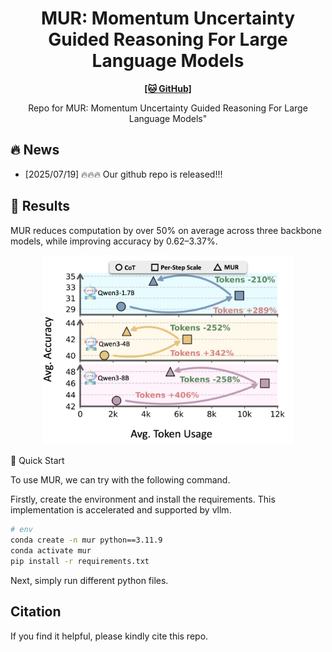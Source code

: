 <h1 align="center">
MUR: Momentum Uncertainty Guided Reasoning For Large
Language Models
</h1>

<p align="center">
  <!-- <a href="https://github.com/yayayacc/MUR/"><b>[🌐 PyPi Package]</b></a> • -->
  <!-- <a href="https://arxiv.org/abs/2503.13288"><b>[📜 Paper]</b></a> • -->
  <a href="https://github.com/yayayacc/MUR/"><b>[🐱 GitHub]</b></a>
  
</p>

<p align="center"> Repo for MUR: Momentum Uncertainty Guided Reasoning For Large Language Models</a>"</p>
<!-- "<a href="https://arxiv.org/abs/2503.13288" target="_blank"> -->

## 🔥 News

- [2025/07/19] 🔥🔥🔥 Our github repo is released!!!

## 📖 Results

MUR reduces computation by over 50\% on average across three backbone models, while improving accuracy by 0.62–3.37\%.

<p align="center">
    <img src="./assets/Intro.png" alt="scaling" width="400">
</p>

🚀 Quick Start

To use MUR, we can try with the following command.

Firstly, create the environment and install the requirements. This implementation is accelerated and supported by vllm.

```bash
# env
conda create -n mur python==3.11.9
conda activate mur
pip install -r requirements.txt
```

Next, simply run different python files.

## Citation

If you find it helpful, please kindly cite this repo.

